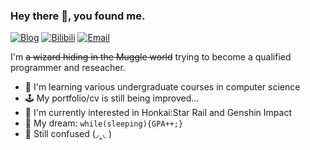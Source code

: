 ### Hey there 👋, you found me.

[![Blog](https://img.shields.io/badge/Blog-F0773A?style=flat-square&logo=firefox-browser&logoColor=white)](https://yqr533.github.io/blog/)
[![Bilibili](https://img.shields.io/badge/Bilibili-00A1D6?style=flat-square&logo=bilibili&logoColor=white)](https://space.bilibili.com/93878345?spm_id_from=333.337.0.0)
[![Email](https://img.shields.io/badge/Email-E8453C?style=flat-square&logo=Gmail&logoColor=white)](mailto:yqr533@gmail.com)

I'm ~~a wizard hiding in the Muggle world~~ trying to become a qualified programmer and reseacher.

- 🧐 I'm learning various undergraduate courses in computer science
- 🕹️ My portfolio/cv is still being improved...
- 👾 I'm currently interested in Honkai:Star Rail and Genshin Impact
- 💯 My dream: `while(sleeping){GPA++;}`
- 🔭 Still confused (◞‸◟ )

